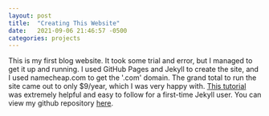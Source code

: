 ```yaml
---
layout: post
title:  "Creating This Website"
date:   2021-09-06 21:46:57 -0500
categories: projects
---
```

This is my first blog website. It took some trial and error, but I managed to get it up and running. I used GitHub Pages and Jekyll to create the site, and I used namecheap.com to get the '.com' domain. The grand total to run the site came out to only $9/year, which I was very happy with. [This tutorial](https://devblast.com/b/create-a-static-websiteblog-with-jekyll-and-github-pages) was extremely helpful and easy to follow for a first-time Jekyll user. You can view my github repository [here](https://github.com/dstanecki/dstanecki.github.io).<!--break-->
